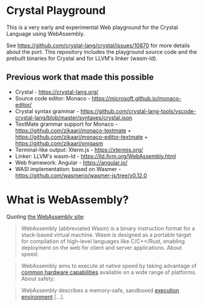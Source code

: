 # Crystal Playground

This is a very early and experimental Web playground for the Crystal Language using WebAssembly.

See https://github.com/crystal-lang/crystal/issues/10870 for more details about the port. This repository includes the playground source code and the prebuilt binaries for Crystal and for LLVM's linker (wasm-ld).

## Previous work that made this possible

- Crystal - https://crystal-lang.org/
- Source code editor: Monaco - https://microsoft.github.io/monaco-editor/
- Crystal syntax grammar - https://github.com/crystal-lang-tools/vscode-crystal-lang/blob/master/syntaxes/crystal.json
- TextMate grammar support for Monaco - https://github.com/zikaari/monaco-textmate + https://github.com/zikaari/monaco-editor-textmate + https://github.com/zikaari/onigasm
- Terminal-like output: Xterm.js - https://xtermjs.org/
- Linker: LLVM's wasm-ld - https://lld.llvm.org/WebAssembly.html
- Web framework: Angular - https://angular.io/
- WASI implementation: based on Wasmer - https://github.com/wasmerio/wasmer-js/tree/v0.12.0

# What is WebAssembly?

Quoting [the WebAssembly site](https://webassembly.org/):

> WebAssembly (abbreviated Wasm) is a binary instruction format for a
> stack-based virtual machine. Wasm is designed as a portable target
> for compilation of high-level languages like C/C++/Rust, enabling
> deployment on the web for client and server applications.
About speed:

> WebAssembly aims to execute at native speed by taking advantage of
> [common hardware
> capabilities](https://webassembly.org/docs/portability/#assumptions-for-efficient-execution)
> available on a wide range of platforms.
About safety:

> WebAssembly describes a memory-safe, sandboxed [execution
> environment](https://webassembly.org/docs/semantics/#linear-memory) […].
